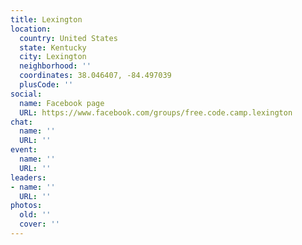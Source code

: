 ```yaml
---
title: Lexington
location:
  country: United States
  state: Kentucky
  city: Lexington
  neighborhood: ''
  coordinates: 38.046407, -84.497039
  plusCode: ''
social:
  name: Facebook page
  URL: https://www.facebook.com/groups/free.code.camp.lexington
chat:
  name: ''
  URL: ''
event:
  name: ''
  URL: ''
leaders:
- name: ''
  URL: ''
photos:
  old: ''
  cover: ''
---
```

